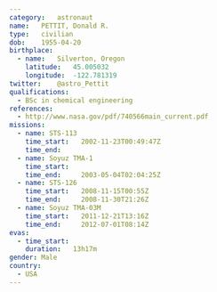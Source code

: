 ```yaml
---
category:	astronaut
name:	PETTIT, Donald R.
type:	civilian
dob:	1955-04-20
birthplace:
  - name:	Silverton, Oregon
    latitude:	45.005032
    longitude:	-122.781319
twitter:	@astro_Pettit
qualifications:
  - BSc in chemical engineering
references:
  - http://www.nasa.gov/pdf/740566main_current.pdf
missions:
  - name: STS-113
    time_start:   2002-11-23T00:49:47Z
    time_end:     
  - name: Soyuz TMA-1
    time_start:   
    time_end:     2003-05-04T02:04:25Z
  - name: STS-126
    time_start:   2008-11-15T00:55Z
    time_end:     2008-11-30T21:26Z
  - name: Soyuz TMA-03M
    time_start:   2011-12-21T13:16Z
    time_end:     2012-07-01T08:14Z
evas:
  - time_start: 
    duration:   13h17m
gender:	Male
country:
  - USA
---
```

